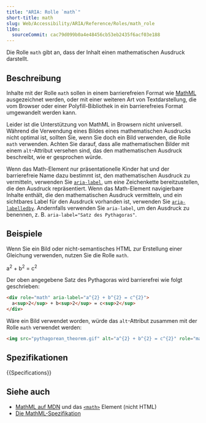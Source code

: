 ```yaml
---
title: "ARIA: Rolle `math`"
short-title: math
slug: Web/Accessibility/ARIA/Reference/Roles/math_role
l10n:
  sourceCommit: cac79d099b0a4e48456cb53eb2435f6acf03e188
---
```


Die Rolle `math` gibt an, dass der Inhalt einen mathematischen Ausdruck darstellt.

## Beschreibung

Inhalte mit der Rolle `math` sollen in einem barrierefreien Format wie [MathML](/de/docs/Web/MathML) ausgezeichnet werden, oder mit einer weiteren Art von Textdarstellung, die vom Browser oder einer Polyfill-Bibliothek in ein barrierefreies Format umgewandelt werden kann.

Leider ist die Unterstützung von MathML in Browsern nicht universell. Während die Verwendung eines Bildes eines mathematischen Ausdrucks nicht optimal ist, sollten Sie, wenn Sie doch ein Bild verwenden, die Rolle `math` verwenden. Achten Sie darauf, dass alle mathematischen Bilder mit einem `alt`-Attribut versehen sind, das den mathematischen Ausdruck beschreibt, wie er gesprochen würde.

Wenn das Math-Element nur präsentationelle Kinder hat und der barrierefreie Name dazu bestimmt ist, den mathematischen Ausdruck zu vermitteln, verwenden Sie [`aria-label`](/de/docs/Web/Accessibility/ARIA/Reference/Attributes/aria-label), um eine Zeichenkette bereitzustellen, die den Ausdruck repräsentiert. Wenn das Math-Element navigierbare Inhalte enthält, die den mathematischen Ausdruck vermitteln, und ein sichtbares Label für den Ausdruck vorhanden ist, verwenden Sie [`aria-labelledby`](/de/docs/Web/Accessibility/ARIA/Reference/Attributes/aria-labelledby). Andernfalls verwenden Sie `aria-label`, um den Ausdruck zu benennen, z. B. `aria-label="Satz des Pythagoras"`.

## Beispiele

Wenn Sie ein Bild oder nicht-semantisches HTML zur Erstellung einer Gleichung verwenden, nutzen Sie die Rolle `math`.

<div role="math" aria-label="a^{2} + b^{2} = c^{2}">
   a<sup>2</sup> + b<sup>2</sup> = c<sup>2</sup>
</div>

Der oben angegebene Satz des Pythagoras wird barrierefrei wie folgt geschrieben:

```html
<div role="math" aria-label="a^{2} + b^{2} = c^{2}">
  a<sup>2</sup> + b<sup>2</sup> = c<sup>2</sup>
</div>
```

Wäre ein Bild verwendet worden, würde das `alt`-Attribut zusammen mit der Rolle `math` verwendet werden:

```html
<img src="pythagorean_theorem.gif" alt="a^{2} + b^{2} = c^{2}" role="math" />
```

## Spezifikationen

{{Specifications}}

## Siehe auch

- [MathML auf MDN](/de/docs/Web/MathML) und das [`<math>`](/de/docs/Web/MathML/Reference/Element/math) Element (nicht HTML)
- [Die MathML-Spezifikation](https://w3c.github.io/mathml/spec.html)
